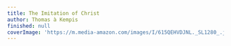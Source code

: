 ```yaml
---
title: The Imitation of Christ
author: Thomas à Kempis
finished: null
coverImage: 'https://m.media-amazon.com/images/I/615QEHVDJNL._SL1280_.jpg'
---
```

